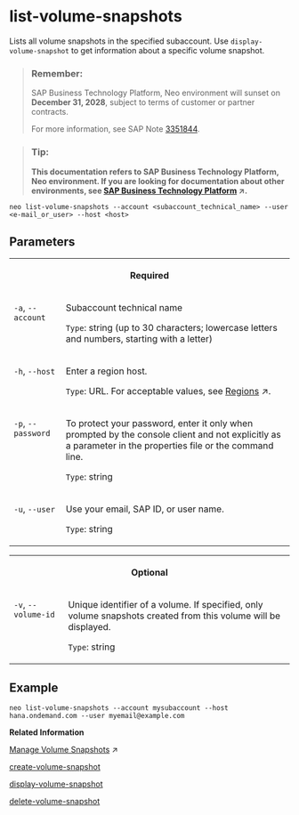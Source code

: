 <!-- loiob076212f1c484b98a3f659f5063bfd81 -->

# list-volume-snapshots

Lists all volume snapshots in the specified subaccount. Use `display-volume-snapshot` to get information about a specific volume snapshot.



> ### Remember:  
> SAP Business Technology Platform, Neo environment will sunset on **December 31, 2028**, subject to terms of customer or partner contracts.
> 
> For more information, see SAP Note [3351844](https://me.sap.com/notes/3351844).

> ### Tip:  
> **This documentation refers to SAP Business Technology Platform, Neo environment. If you are looking for documentation about other environments, see [SAP Business Technology Platform](https://help.sap.com/viewer/65de2977205c403bbc107264b8eccf4b/Cloud/en-US/6a2c1ab5a31b4ed9a2ce17a5329e1dd8.html "SAP Business Technology Platform (SAP BTP) is an integrated offering comprised of four technology portfolios: database and data management, application development and integration, analytics, and intelligent technologies. The platform offers users the ability to turn data into business value, compose end-to-end business processes, and build and extend SAP applications quickly.") :arrow_upper_right:.**



```
neo list-volume-snapshots --account <subaccount_technical_name> --user <e-mail_or_user> --host <host>
```



## Parameters




<table>
<tr>
<th valign="top" colspan="2">

Required



</th>
</tr>
<tr>
<td valign="top">

`-a`, `--account`



</td>
<td valign="top">

Subaccount technical name

`Type`: string \(up to 30 characters; lowercase letters and numbers, starting with a letter\)



</td>
</tr>
<tr>
<td valign="top">

`-h`, `--host`



</td>
<td valign="top">

Enter a region host.

`Type`: URL. For acceptable values, see [Regions](https://help.sap.com/viewer/65de2977205c403bbc107264b8eccf4b/Cloud/en-US/350356d1dc314d3199dca15bd2ab9b0e.html "You can deploy applications in different regions. Each region represents a geographical location (for example, Europe, US East) where applications, data, or services are hosted.") :arrow_upper_right:.



</td>
</tr>
<tr>
<td valign="top">

`-p`, `--password`



</td>
<td valign="top">

To protect your password, enter it only when prompted by the console client and not explicitly as a parameter in the properties file or the command line.

`Type`: string



</td>
</tr>
<tr>
<td valign="top">

`-u`, `--user`



</td>
<td valign="top">

Use your email, SAP ID, or user name.

`Type`: string



</td>
</tr>
</table>


<table>
<tr>
<th valign="top" colspan="2">

Optional



</th>
</tr>
<tr>
<td valign="top">

`-v`, `--volume-id`



</td>
<td valign="top">

Unique identifier of a volume. If specified, only volume snapshots created from this volume will be displayed.

`Type`: string



</td>
</tr>
</table>



## Example

```
neo list-volume-snapshots --account mysubaccount --host hana.ondemand.com --user myemail@example.com
```

**Related Information**  


[Manage Volume Snapshots](https://help.sap.com/viewer/c746ff81651e4b8fb6efc11146091016/Cloud/en-US/93dd4760f72f42f6a668c903030272a4.html "You can take a snapshot of an existing virtual machine volume in your subaccount and use it to create a new virtual machine with the same file system thus saving any manual installation.") :arrow_upper_right:

[create-volume-snapshot](create-volume-snapshot-04b5e02.md "Takes a snapshot of the file system of the specified virtual machine volume. The operation is asynchronous.")

[display-volume-snapshot](display-volume-snapshot-a96f269.md "Shows details about the specified virtual machine volume snapshot.")

[delete-volume-snapshot](delete-volume-snapshot-8536a22.md "Deletes a specified virtual machine volume snapshot.")

